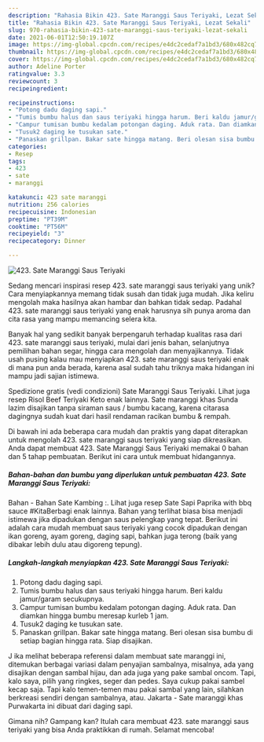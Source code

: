 ```yaml
---
description: "Rahasia Bikin 423. Sate Maranggi Saus Teriyaki, Lezat Sekali"
title: "Rahasia Bikin 423. Sate Maranggi Saus Teriyaki, Lezat Sekali"
slug: 970-rahasia-bikin-423-sate-maranggi-saus-teriyaki-lezat-sekali
date: 2021-06-01T12:50:19.107Z
image: https://img-global.cpcdn.com/recipes/e4dc2cedaf7a1bd3/680x482cq70/423-sate-maranggi-saus-teriyaki-foto-resep-utama.jpg
thumbnail: https://img-global.cpcdn.com/recipes/e4dc2cedaf7a1bd3/680x482cq70/423-sate-maranggi-saus-teriyaki-foto-resep-utama.jpg
cover: https://img-global.cpcdn.com/recipes/e4dc2cedaf7a1bd3/680x482cq70/423-sate-maranggi-saus-teriyaki-foto-resep-utama.jpg
author: Adeline Porter
ratingvalue: 3.3
reviewcount: 3
recipeingredient:

recipeinstructions:
- "Potong dadu daging sapi."
- "Tumis bumbu halus dan saus teriyaki hingga harum. Beri kaldu jamur/garam secukupnya."
- "Campur tumisan bumbu kedalam potongan daging. Aduk rata. Dan diamkan hingga bumbu meresap kurleb 1 jam."
- "Tusuk2 daging ke tusukan sate."
- "Panaskan grillpan. Bakar sate hingga matang. Beri olesan sisa bumbu di setiap bagian hingga rata. Siap disajikan."
categories:
- Resep
tags:
- 423
- sate
- maranggi

katakunci: 423 sate maranggi 
nutrition: 256 calories
recipecuisine: Indonesian
preptime: "PT39M"
cooktime: "PT56M"
recipeyield: "3"
recipecategory: Dinner

---
```



![423. Sate Maranggi Saus Teriyaki](https://img-global.cpcdn.com/recipes/e4dc2cedaf7a1bd3/680x482cq70/423-sate-maranggi-saus-teriyaki-foto-resep-utama.jpg)

Sedang mencari inspirasi resep 423. sate maranggi saus teriyaki yang unik? Cara menyiapkannya memang tidak susah dan tidak juga mudah. Jika keliru mengolah maka hasilnya akan hambar dan bahkan tidak sedap. Padahal 423. sate maranggi saus teriyaki yang enak harusnya sih punya aroma dan cita rasa yang mampu memancing selera kita.

Banyak hal yang sedikit banyak berpengaruh terhadap kualitas rasa dari 423. sate maranggi saus teriyaki, mulai dari jenis bahan, selanjutnya pemilihan bahan segar, hingga cara mengolah dan menyajikannya. Tidak usah pusing kalau mau menyiapkan 423. sate maranggi saus teriyaki enak di mana pun anda berada, karena asal sudah tahu triknya maka hidangan ini mampu jadi sajian istimewa.

Spedizione gratis (vedi condizioni) Sate Maranggi Saus Teriyaki. Lihat juga resep Risol Beef Teriyaki Keto enak lainnya. Sate maranggi khas Sunda lazim disajikan tanpa siraman saus / bumbu kacang, karena citarasa dagingnya sudah kuat dari hasil rendaman racikan bumbu &amp; rempah.


Di bawah ini ada beberapa cara mudah dan praktis yang dapat diterapkan untuk mengolah 423. sate maranggi saus teriyaki yang siap dikreasikan. Anda dapat membuat 423. Sate Maranggi Saus Teriyaki memakai 0 bahan dan 5 tahap pembuatan. Berikut ini cara untuk membuat hidangannya.

<!--inarticleads1-->

##### Bahan-bahan dan bumbu yang diperlukan untuk pembuatan 423. Sate Maranggi Saus Teriyaki:



Bahan - Bahan Sate Kambing :. Lihat juga resep Sate Sapi Paprika with bbq sauce #KitaBerbagi enak lainnya. Bahan yang terlihat biasa bisa menjadi istimewa jika dipadukan dengan saus pelengkap yang tepat. Berikut ini adalah cara mudah membuat saus teriyaki yang cocok dipadukan dengan ikan goreng, ayam goreng, daging sapi, bahkan juga terong (baik yang dibakar lebih dulu atau digoreng tepung). 

<!--inarticleads2-->

##### Langkah-langkah menyiapkan 423. Sate Maranggi Saus Teriyaki:

1. Potong dadu daging sapi.
1. Tumis bumbu halus dan saus teriyaki hingga harum. Beri kaldu jamur/garam secukupnya.
1. Campur tumisan bumbu kedalam potongan daging. Aduk rata. Dan diamkan hingga bumbu meresap kurleb 1 jam.
1. Tusuk2 daging ke tusukan sate.
1. Panaskan grillpan. Bakar sate hingga matang. Beri olesan sisa bumbu di setiap bagian hingga rata. Siap disajikan.


J ika melihat beberapa referensi dalam membuat sate maranggi ini, ditemukan berbagai variasi dalam penyajian sambalnya, misalnya, ada yang disajikan dengan sambal hijau, dan ada juga yang pake sambal oncom. Tapi, kalo saya, pilih yang ringkes, seger dan pedes. Saya cukup pakai sambel kecap saja. Tapi kalo temen-temen mau pakai sambal yang lain, silahkan berkreasi sendiri dengan sambalnya, atau. Jakarta - Sate maranggi khas Purwakarta ini dibuat dari daging sapi. 

Gimana nih? Gampang kan? Itulah cara membuat 423. sate maranggi saus teriyaki yang bisa Anda praktikkan di rumah. Selamat mencoba!
